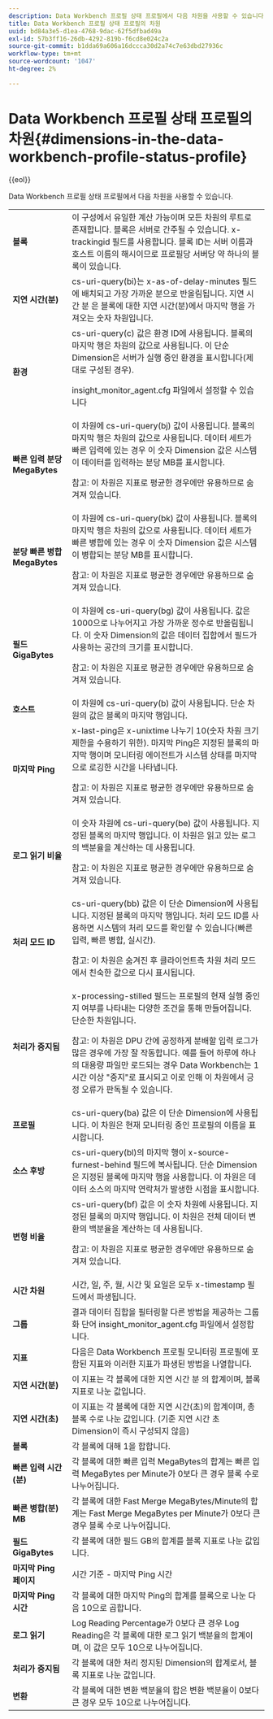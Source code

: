 ```yaml
---
description: Data Workbench 프로필 상태 프로필에서 다음 차원을 사용할 수 있습니다.
title: Data Workbench 프로필 상태 프로필의 차원
uuid: bd84a3e5-d1ea-4768-9dac-62f5dfbad49a
exl-id: 57b3ff16-26db-4292-819b-f6cd8e024c2a
source-git-commit: b1dda69a606a16dccca30d2a74c7e63dbd27936c
workflow-type: tm+mt
source-wordcount: '1047'
ht-degree: 2%

---
```


# Data Workbench 프로필 상태 프로필의 차원{#dimensions-in-the-data-workbench-profile-status-profile}

{{eol}}

Data Workbench 프로필 상태 프로필에서 다음 차원을 사용할 수 있습니다.

<table id="table_DD143B4F15FF446DAD24BD2473B485B9"> 
 <tbody> 
  <tr> 
   <td colname="col1"> <b>블록</b> </td> 
   <td colname="col2"> 이 구성에서 유일한 계산 가능이며 모든 차원의 루트로 존재합니다. 블록은 서버로 간주될 수 있습니다. x-trackingid 필드를 사용합니다. 블록 ID는 서버 이름과 호스트 이름의 해시이므로 프로필당 서버당 약 하나의 블록이 있습니다. </td> 
  </tr> 
  <tr> 
   <td colname="col1"> <b>지연 시간(분)</b> </td> 
   <td colname="col2"> cs-uri-query(bi)는 x-as-of-delay-minutes 필드에 배치되고 가장 가까운 분으로 반올림됩니다. 지연 시간 분 은 블록에 대한 지연 시간(분)에서 마지막 행을 가져오는 숫자 차원입니다. </td> 
  </tr> 
  <tr> 
   <td colname="col1"> <b>환경</b> </td> 
   <td colname="col2"> cs-uri-query(c) 값은 환경 ID에 사용됩니다. 블록의 마지막 행은 차원의 값으로 사용됩니다. 이 단순 Dimension은 서버가 실행 중인 환경을 표시합니다(제대로 구성된 경우). <p>insight_monitor_agent.cfg 파일에서 설정할 수 있습니다 </p></td> 
  </tr> 
  <tr> 
   <td colname="col1"> <b>빠른 입력 분당 MegaBytes</b> </td> 
   <td colname="col2"> 이 차원에 cs-uri-query(bj) 값이 사용됩니다. 블록의 마지막 행은 차원의 값으로 사용됩니다. 데이터 세트가 빠른 입력에 있는 경우 이 숫자 Dimension 값은 시스템이 데이터를 입력하는 분당 MB를 표시합니다. <p>참고: 이 차원은 지표로 평균한 경우에만 유용하므로 숨겨져 있습니다. </p></td> 
  </tr> 
  <tr> 
   <td colname="col1"> <b>분당 빠른 병합 MegaBytes</b> </td> 
   <td colname="col2">이 차원에 cs-uri-query(bk) 값이 사용됩니다. 블록의 마지막 행은 차원의 값으로 사용됩니다. 데이터 세트가 빠른 병합에 있는 경우 이 숫자 Dimension 값은 시스템이 병합되는 분당 MB를 표시합니다. <p>참고: 이 차원은 지표로 평균한 경우에만 유용하므로 숨겨져 있습니다. </p></td> 
  </tr> 
  <tr> 
   <td colname="col1"> <b>필드 GigaBytes</b> </td> 
   <td colname="col2"> 이 차원에 cs-uri-query(bg) 값이 사용됩니다. 값은 1000으로 나누어지고 가장 가까운 정수로 반올림됩니다. 이 숫자 Dimension의 값은 데이터 집합에서 필드가 사용하는 공간의 크기를 표시합니다. <p>참고: 이 차원은 지표로 평균한 경우에만 유용하므로 숨겨져 있습니다. </p></td> 
  </tr> 
  <tr> 
   <td colname="col1"> <b>호스트</b> </td> 
   <td colname="col2"> 이 차원에 cs-uri-query(b) 값이 사용됩니다. 단순 차원의 값은 블록의 마지막 행입니다. </td> 
  </tr> 
  <tr> 
   <td colname="col1"> <b>마지막 Ping</b> </td> 
   <td colname="col2">x-last-ping은 x-unixtime 나누기 10(숫자 차원 크기 제한을 수용하기 위한). 마지막 Ping은 지정된 블록의 마지막 행이며 모니터링 에이전트가 시스템 상태를 마지막으로 로깅한 시간을 나타냅니다. <p>참고: 이 차원은 지표로 평균한 경우에만 유용하므로 숨겨져 있습니다. </p></td> 
  </tr> 
  <tr> 
   <td colname="col1"> <b>로그 읽기 비율</b> </td> 
   <td colname="col2">이 숫자 차원에 cs-uri-query(be) 값이 사용됩니다. 지정된 블록의 마지막 행입니다. 이 차원은 읽고 있는 로그의 백분율을 계산하는 데 사용됩니다. <p>참고: 이 차원은 지표로 평균한 경우에만 유용하므로 숨겨져 있습니다. </p></td> 
  </tr> 
  <tr> 
   <td colname="col1"> <b>처리 모드 ID</b> </td> 
   <td colname="col2"> cs-uri-query(bb) 값은 이 단순 Dimension에 사용됩니다. 지정된 블록의 마지막 행입니다. 처리 모드 ID를 사용하면 시스템의 처리 모드를 확인할 수 있습니다(빠른 입력, 빠른 병합, 실시간). <p>참고: 이 차원은 숨겨진 후 클라이언트측 차원 처리 모드에서 친숙한 값으로 다시 표시됩니다. </p></td> 
  </tr> 
  <tr> 
   <td colname="col1"> <b>처리가 중지됨</b> </td> 
   <td colname="col2"> x-processing-stilled 필드는 프로필의 현재 실행 중인지 여부를 나타내는 다양한 조건을 통해 만들어집니다. 단순한 차원입니다. <p>참고: 이 차원은 DPU 간에 공정하게 분배할 입력 로그가 많은 경우에 가장 잘 작동합니다. 예를 들어 하루에 하나의 대용량 파일만 로드되는 경우 Data Workbench는 1시간 이상 "중지"로 표시되고 이로 인해 이 차원에서 긍정 오류가 판독될 수 있습니다. </p></td> 
  </tr> 
  <tr> 
   <td colname="col1"> <b>프로필</b> </td> 
   <td colname="col2"> cs-uri-query(ba) 값은 이 단순 Dimension에 사용됩니다. 이 차원은 현재 모니터링 중인 프로필의 이름을 표시합니다. </td> 
  </tr> 
  <tr> 
   <td colname="col1"> <b>소스 후방</b> </td> 
   <td colname="col2"> cs-uri-query(bl)의 마지막 행이 x-source-furnest-behind 필드에 복사됩니다. 단순 Dimension은 지정된 블록에 마지막 행을 사용합니다. 이 차원은 데이터 소스의 마지막 연락처가 발생한 시점을 표시합니다. </td> 
  </tr> 
  <tr> 
   <td colname="col1"> <b>변형 비율</b> </td> 
   <td colname="col2"> cs-uri-query(bf) 값은 이 숫자 차원에 사용됩니다. 지정된 블록의 마지막 행입니다. 이 차원은 전체 데이터 변환의 백분율을 계산하는 데 사용됩니다. <p>참고: 이 차원은 지표로 평균한 경우에만 유용하므로 숨겨져 있습니다. </p></td> 
  </tr> 
  <tr> 
   <td colname="col1"> <b>시간 차원</b> </td> 
   <td colname="col2"> 시간, 일, 주, 월, 시간 및 요일은 모두 x-timestamp 필드에서 파생됩니다. </td> 
  </tr> 
  <tr> 
   <td colname="col1"> <b>그룹</b> </td> 
   <td colname="col2"> 결과 데이터 집합을 필터링할 다른 방법을 제공하는 그룹화 단어 insight_monitor_agent.cfg 파일에서 설정합니다. </td> 
  </tr> 
  <tr> 
   <td colname="col1"> <b>지표</b> </td> 
   <td colname="col2"> 다음은 Data Workbench 프로필 모니터링 프로필에 포함된 지표와 이러한 지표가 파생된 방법을 나열합니다. </td> 
  </tr> 
  <tr> 
   <td colname="col1"> <b>지연 시간(분)</b> </td> 
   <td colname="col2"> 이 지표는 각 블록에 대한 지연 시간 분 의 합계이며, 블록 지표로 나눈 값입니다. </td> 
  </tr> 
  <tr> 
   <td colname="col1"> <b>지연 시간(초)</b> </td> 
   <td colname="col2"> 이 지표는 각 블록에 대한 지연 시간(초)의 합계이며, 총 블록 수로 나눈 값입니다. (기준 지연 시간 초 Dimension이 즉시 구성되지 않음) </td> 
  </tr> 
  <tr> 
   <td colname="col1"> <b>블록</b> </td> 
   <td colname="col2"> 각 블록에 대해 1을 합합니다. </td> 
  </tr> 
  <tr> 
   <td colname="col1"> <b>빠른 입력 시간(분)</b> </td> 
   <td colname="col2"> 각 블록에 대한 빠른 입력 MegaBytes의 합계는 빠른 입력 MegaBytes per Minute가 0보다 큰 경우 블록 수로 나누어집니다. </td> 
  </tr> 
  <tr> 
   <td colname="col1"> <b>빠른 병합(분) MB</b> </td> 
   <td colname="col2"> 각 블록에 대한 Fast Merge MegaBytes/Minute의 합계는 Fast Merge MegaBytes per Minute가 0보다 큰 경우 블록 수로 나누어집니다. </td> 
  </tr> 
  <tr> 
   <td colname="col1"> <b>필드 GigaBytes</b> </td> 
   <td colname="col2"> 각 블록에 대한 필드 GB의 합계를 블록 지표로 나눈 값입니다. </td> 
  </tr> 
  <tr> 
   <td colname="col1"> <b>마지막 Ping 페이지</b> </td> 
   <td colname="col2"> 시간 기준 - 마지막 Ping 시간 </td> 
  </tr> 
  <tr> 
   <td colname="col1"> <b>마지막 Ping 시간</b> </td> 
   <td colname="col2"> 각 블록에 대한 마지막 Ping의 합계를 블록으로 나눈 다음 10으로 곱합니다. </td> 
  </tr> 
  <tr> 
   <td colname="col1"> <b>로그 읽기</b> </td> 
   <td colname="col2"> Log Reading Percentage가 0보다 큰 경우 Log Reading은 각 블록에 대한 로그 읽기 백분율의 합계이며, 이 값은 모두 10으로 나누어집니다. </td> 
  </tr> 
  <tr> 
   <td colname="col1"> <b>처리가 중지됨</b> </td> 
   <td colname="col2"> 각 블록에 대한 처리 정지된 Dimension의 합계로서, 블록 지표로 나눈 값입니다. </td> 
  </tr> 
  <tr> 
   <td colname="col1"> <b>변환</b> </td> 
   <td colname="col2"> 각 블록에 대한 변환 백분율의 합은 변환 백분율이 0보다 큰 경우 모두 10으로 나누어집니다. </td> 
  </tr> 
 </tbody> 
</table>
